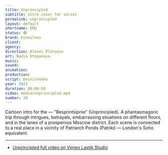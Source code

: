 ```yaml
---
title: Unprincipled
subtitle: Intro cover for series
permalink: unprincipled
layout: default
shortname: БПЦ
status: 🟢
brand: Kinoslovo
client:
agency:
direction: Alexei Platonov
art: Nadia Stepanova
music:  
sound:
animation:  
production:  
script: Deinichenko
year: 2021
duration: 00:00:50
video: media/unprincipled.mp4
number: 10
---
```


Cartoon intro for the — "Besprintsipnie" (Unprincipled). A phantasmagoric trip through intrigues, betrayals, embarrassing situations on different floors, and in the lanes of a prosperous Moscow district. Each scene is connected to a real place in a vicinity of Patriarch Ponds (Patriki) — London's Soho equivalent.


---

+ [Unprincipled full video on Vimeo Lastik Studio](https://vimeo.com/476301197)
